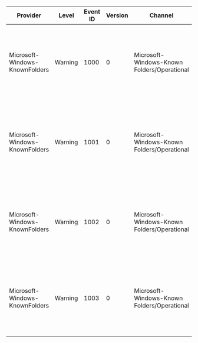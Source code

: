 Provider                        |  Level    |  Event ID  |  Version  |  Channel                                      |  Task  |  Opcode  |  Keyword  |  Message
--------------------------------|-----------|------------|-----------|-----------------------------------------------|--------|----------|-----------|--------------------------------------------------------------------------------------------------
Microsoft-Windows-KnownFolders  |  Warning  |  1000      |  0        |  Microsoft-Windows-Known Folders/Operational  |        |          |           |  Error {hrError} occurred while creating known folder {FolderId} with path '{Path}'.
Microsoft-Windows-KnownFolders  |  Warning  |  1001      |  0        |  Microsoft-Windows-Known Folders/Operational  |        |          |           |  Error {hrError} occurred while initializing known folder {FolderId} with ini file path '{Path}'.
Microsoft-Windows-KnownFolders  |  Warning  |  1002      |  0        |  Microsoft-Windows-Known Folders/Operational  |        |          |           |  Error {hrError} occurred while verifying known folder {FolderId} with path '{Path}'.
Microsoft-Windows-KnownFolders  |  Warning  |  1003      |  0        |  Microsoft-Windows-Known Folders/Operational  |        |          |           |  Error {hrError} occurred while initializing known folder {FolderId} with path '{Path}'.
